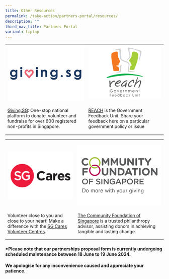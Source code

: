 ```yaml
---
title: Other Resources
permalink: /take-action/partners-portal/resources/
description: ""
third_nav_title: Partners Portal
variant: tiptap
---
```

<table style="minWidth: 50px">
<colgroup>
<col>
<col>
</colgroup>
<tbody>
<tr>
<th rowspan="1" colspan="1">
<div class="isomer-image-wrapper">
<img style="width: 100%" height="auto" width="100%" alt="giving.sg logo" src="/images/Opportunities/Other%20resources/giving-sg-logo_422x304.jpg">
</div>
</th>
<th rowspan="1" colspan="1">
<div class="isomer-image-wrapper">
<img style="width: 100%" height="auto" width="100%" alt="Reach logo" src="/images/Opportunities/Other%20resources/reach%20logo_422x304%20.png">
</div>
</th>
</tr>
<tr>
<td rowspan="1" colspan="1">
<p><a href="https://www.giving.sg" rel="noopener noreferrer nofollow" target="_blank">Giving.SG</a>:
One-stop national platform to donate, volunteer and fundraise for over
600 registered non-profits in Singapore.</p>
</td>
<td rowspan="1" colspan="1">
<p><a href="https://www.reach.gov.sg/About-Us/Contact-Us/Feedback-Form" rel="noopener noreferrer nofollow" target="_blank">REACH</a> is
the Government Feedback Unit. Share your feedback here on a particular
government policy or issue</p>
</td>
</tr>
</tbody>
</table>
<table style="minWidth: 50px">
<colgroup>
<col>
<col>
</colgroup>
<tbody>
<tr>
<th rowspan="1" colspan="1">
<p></p>
<div class="isomer-image-wrapper">
<img style="width: 100%" height="auto" width="100%" alt="SG Cares logo" src="/images/Opportunities/Other resources/SGCares_logo_422x304.png">
</div>
</th>
<th rowspan="1" colspan="1">
<p></p>
<div class="isomer-image-wrapper">
<img style="width: 100%" height="auto" width="100%" alt="Community Foundation of Singapore" src="/images/Opportunities/Other resources/CFS.png">
</div>
</th>
</tr>
<tr>
<td rowspan="1" colspan="1">
<p>Volunteer close to you and close to your heart! Make a difference with
the <a href="https://go.gov.sg/volunteercentres" rel="noopener noreferrer nofollow" target="_blank">SG Cares Volunteer Centres</a>.</p>
</td>
<td rowspan="1" colspan="1">
<p><a href="http://www.cf.org.sg/" rel="noopener noreferrer nofollow" target="_blank">The Community Foundation of Singapore</a> is
a trusted philanthropy advisor, assisting donors in achieving tangible
and lasting change.</p>
</td>
</tr>
</tbody>
</table>
<h4>*Please note that our partnerships proposal form is currently undergoing scheduled maintenance between 18 June to 19 June 2024.&nbsp;</h4>
<h4>We apologise for any inconvenience caused and appreciate your patience.</h4>
<p></p>